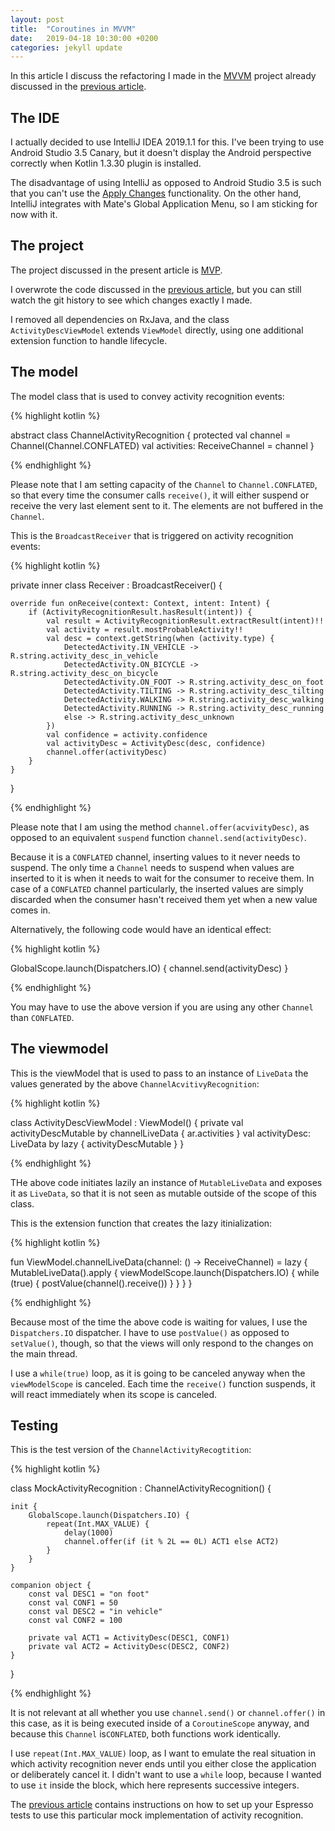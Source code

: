 ```yaml
---
layout: post
title:  "Coroutines in MVVM"
date:   2019-04-18 10:30:00 +0200
categories: jekyll update
---
```


In this article I discuss the refactoring I made in the [MVVM][mvvm-project] project already discussed in the [previous article][mvvm-article].

## The IDE

I actually decided to use IntelliJ IDEA 2019.1.1 for this. I've been trying to use Android Studio 3.5 Canary, but it doesn't display the Android perspective correctly when Kotlin 1.3.30 plugin is installed.

The disadvantage of using IntelliJ as opposed to Android Studio 3.5 is such that you can't use the [Apply Changes][apply-changes] functionality. On the other hand, IntelliJ integrates with Mate's Global Application Menu, so I am sticking for now with it.

## The project

The project discussed in the present article is [MVP][mvvm-project].

I overwrote the code discussed in the [previous article][mvvm-article], but you can still watch the git history to see which changes exactly I made.

I removed all dependencies on RxJava, and the class `ActivityDescViewModel` extends `ViewModel` directly, using one additional extension function to handle lifecycle.

## The model

The model class that is used to convey activity recognition events:

{% highlight kotlin %}

abstract class ChannelActivityRecognition {
    protected val channel = Channel<ActivityDesc>(Channel.CONFLATED)
    val activities: ReceiveChannel<ActivityDesc> = channel
}

{% endhighlight %}

Please note that I am setting capacity of the `Channel` to `Channel.CONFLATED`, so that every time the consumer calls `receive()`, it will either suspend or receive the very last element sent to it. The elements are not buffered in the `Channel`.

This is the `BroadcastReceiver` that is triggered on activity recognition events:

{% highlight kotlin %}

private inner class Receiver : BroadcastReceiver() {

    override fun onReceive(context: Context, intent: Intent) {
        if (ActivityRecognitionResult.hasResult(intent)) {
            val result = ActivityRecognitionResult.extractResult(intent)!!
            val activity = result.mostProbableActivity!!
            val desc = context.getString(when (activity.type) {
                DetectedActivity.IN_VEHICLE -> R.string.activity_desc_in_vehicle
                DetectedActivity.ON_BICYCLE -> R.string.activity_desc_on_bicycle
                DetectedActivity.ON_FOOT -> R.string.activity_desc_on_foot
                DetectedActivity.TILTING -> R.string.activity_desc_tilting
                DetectedActivity.WALKING -> R.string.activity_desc_walking
                DetectedActivity.RUNNING -> R.string.activity_desc_running
                else -> R.string.activity_desc_unknown
            })
            val confidence = activity.confidence
            val activityDesc = ActivityDesc(desc, confidence)
            channel.offer(activityDesc)
        }
    }
}

{% endhighlight %}

Please note that I am using the method `channel.offer(acvivityDesc)`, as opposed to an equivalent `suspend` function `channel.send(activityDesc)`.

Because it is a `CONFLATED` channel, inserting values to it never needs to suspend. The only time a `Channel` needs to suspend when values are inserted to it is when it needs to wait for the consumer to receive them. In case of a `CONFLATED` channel particularly, the inserted values are simply discarded when the consumer hasn't received them yet when a new value comes in.

Alternatively, the following code would have an identical effect:

{% highlight kotlin %}

GlobalScope.launch(Dispatchers.IO) {
    channel.send(activityDesc)
}

{% endhighlight %}

You may have to use the above version if you are using any other `Channel` than `CONFLATED`.

## The viewmodel

This is the viewModel that is used to pass to an instance of `LiveData` the values generated by the above `ChannelAcvitivyRecognition`:

{% highlight kotlin %}

class ActivityDescViewModel : ViewModel() {
    private val activityDescMutable by channelLiveData { ar.activities }
    val activityDesc: LiveData<ActivityDesc> by lazy { activityDescMutable }
}

{% endhighlight %}

THe above code initiates lazily an instance of `MutableLiveData` and exposes it as `LiveData`, so that it is not seen as mutable outside of the scope of this class.

This is the extension function that creates the lazy itinialization:

{% highlight kotlin %}

fun <T> ViewModel.channelLiveData(channel: () -> ReceiveChannel<T>) = lazy {
    MutableLiveData<T>().apply {
        viewModelScope.launch(Dispatchers.IO) {
            while (true) {
                postValue(channel().receive())
            }
        }
    }
}

{% endhighlight %}

Because most of the time the above code is waiting for values, I use the `Dispatchers.IO` dispatcher. I have to use `postValue()` as opposed to `setValue()`, though, so that the views will only respond to the changes on the main thread.

I use a `while(true)` loop, as it is going to be canceled anyway when the `viewModelScope` is canceled. Each time the `receive()` function suspends, it will react immediately when its scope is canceled.

## Testing

This is the test version of the `ChannelActivityRecogtition`:

{% highlight kotlin %}

class MockActivityRecognition : ChannelActivityRecognition() {

    init {
        GlobalScope.launch(Dispatchers.IO) {
            repeat(Int.MAX_VALUE) {
                delay(1000)
                channel.offer(if (it % 2L == 0L) ACT1 else ACT2)
            }
        }
    }

    companion object {
        const val DESC1 = "on foot"
        const val CONF1 = 50
        const val DESC2 = "in vehicle"
        const val CONF2 = 100

        private val ACT1 = ActivityDesc(DESC1, CONF1)
        private val ACT2 = ActivityDesc(DESC2, CONF2)
    }
}


{% endhighlight %}

It is not relevant at all whether you use `channel.send()` or `channel.offer()` in this case, as it is being executed inside of a `CoroutineScope` anyway, and because this `Channel` is`CONFLATED`, both functions work identically.

I use `repeat(Int.MAX_VALUE)` loop, as I want to emulate the real situation in which activity recognition never ends until you either close the application or deliberately cancel it. I didn't want to use a `while` loop, because I wanted to use `it` inside the block, which here represents successive integers.

The [previous article][mvvm-article] contains instructions on how to set up your Espresso tests to use this particular mock implementation of activity recognition.

[mvvm-project]: https://github.com/syrop/MVVM
[mvvm-article]: https://syrop.github.io/jekyll/update/2019/04/06/mvvm.html
[apply-changes]: https://developer.android.com/studio/preview/features/#apply-changes

